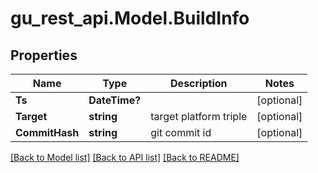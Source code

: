 # gu_rest_api.Model.BuildInfo
## Properties

Name | Type | Description | Notes
------------ | ------------- | ------------- | -------------
**Ts** | **DateTime?** |  | [optional] 
**Target** | **string** | target platform triple | [optional] 
**CommitHash** | **string** | git commit id | [optional] 

[[Back to Model list]](../README.md#documentation-for-models) [[Back to API list]](../README.md#documentation-for-api-endpoints) [[Back to README]](../README.md)


